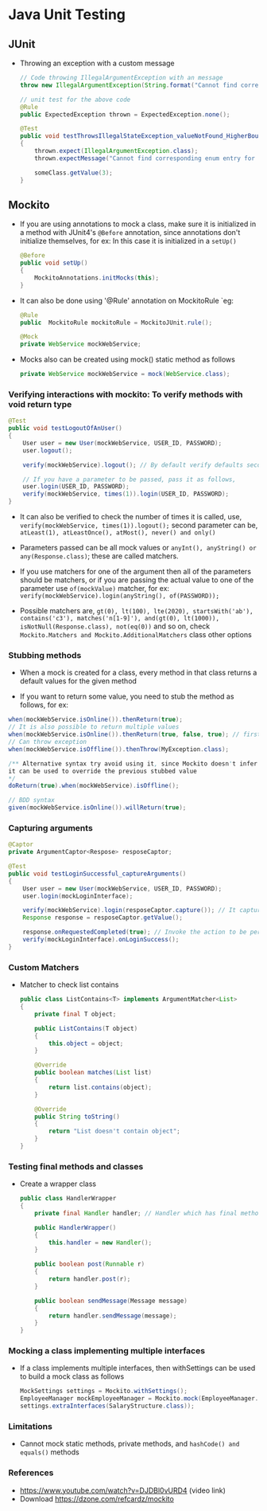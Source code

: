 # Java Unit Testing

## JUnit
- Throwing an exception with a custom message
	```java
	// Code throwing IllegalArgumentException with an message
	throw new IllegalArgumentException(String.format("Cannot find corresponding enum entry for %d", flag));

	// unit test for the above code
	@Rule
	public ExpectedException thrown = ExpectedException.none();

	@Test
	public void testThrowsIllegalStateException_valueNotFound_HigherBound()
	{
		thrown.expect(IllegalArgumentException.class);
		thrown.expectMessage("Cannot find corresponding enum entry for 3");

		someClass.getValue(3);
	}
	```

## Mockito

- If you are using annotations to mock a class, make sure it is initialized in a method with JUnit4's `@Before` annotation, since
annotations don't initialize themselves, for ex: In this case it is initialized in a `setUp()`
	```java
	@Before
	public void setUp()
	{
		MockitoAnnotations.initMocks(this);
	}
	```

- It can also be done using '@Rule' annotation on MockitoRule `eg:
	```java
	@Rule
	public  MockitoRule mockitoRule = MockitoJUnit.rule();

	@Mock
	private WebService mockWebService;
	```

- Mocks also can be created using mock() static method as follows
	```java
	private WebService mockWebService = mock(WebService.class);
	```

### Verifying interactions with mockito: To verify methods with void return type

```java
@Test
public void testLogoutOfAnUser()
{
	User user = new User(mockWebService, USER_ID, PASSWORD);
	user.logout();

	verify(mockWebService).logout(); // By default verify defaults second parameter to times(1) if not specified

	// If you have a parameter to be passed, pass it as follows,
	user.login(USER_ID, PASSWORD);
	verify(mockWebService, times(1)).login(USER_ID, PASSWORD);
}
```

- It can also be verified to check the number of times it is called, use, `verify(mockWebService, times(1)).logout();`
second parameter can be, `atLeast(1), atLeastOnce(), atMost(), never() and only()`

- Parameters passed can be all mock values or `anyInt(), anyString() or any(Response.class)`; these are called matchers.

- If you use matchers for one of the argument then all of the parameters should be matchers, or if you are passing the actual value to one of the parameter use `of(mockValue)` matcher, for ex:
`verify(mockWebService).login(anyString(), of(PASSWORD));`

- Possible matchers are, `gt(0), lt(100), lte(2020), startsWith('ab'), contains('c3'), matches('n[1-9]'), and(gt(0), lt(1000)), isNotNull(Response.class), not(eq(0))` and so on, check `Mockito.Matchers and Mockito.AdditionalMatchers` class other options

### Stubbing methods

- When a mock is created for a class, every method in that class returns a default values for the given method

- If you want to return some value, you need to stub the method as follows, for ex:

```java
when(mockWebService.isOnline()).thenReturn(true);
// It is also possible to return multiple values
when(mockWebService.isOnline()).thenReturn(true, false, true); // first time it returns true, second time false and so on
// Can throw exception
when(mockWebService.isOffline()).thenThrow(MyException.class);

/** Alternative syntax try avoid using it, since Mockito doesn't infer the type,
it can be used to override the previous stubbed value
*/
doReturn(true).when(mockWebService).isOffline();

// BDD syntax
given(mockWebService.isOnline()).willReturn(true);
```

### Capturing arguments

```java
@Captor
private ArgumentCaptor<Respose> resposeCaptor;

@Test
public void testLoginSuccessful_captureArguments()
{
	User user = new User(mockWebService, USER_ID, PASSWORD);
	user.login(mockLoginInterface);

	verify(mockWebService).login(resposeCaptor.capture()); // It captures the login info
	Response response = resposeCaptor.getValue();

	response.onRequestedCompleted(true); // Invoke the action to be performed on captor
	verify(mockLoginInterface).onLoginSuccess();
}
```

### Custom Matchers

- Matcher to check list contains
	```java
	public class ListContains<T> implements ArgumentMatcher<List>
	{
		private final T object;

		public ListContains(T object)
		{
			this.object = object;
		}

		@Override
		public boolean matches(List list)
		{
			return list.contains(object);
		}

		@Override
		public String toString()
		{
			return "List doesn't contain object";
		}
	}
	```

### Testing final methods and classes

- Create a wrapper class
	```java
	public class HandlerWrapper
	{
		private final Handler handler; // Handler which has final methods

		public HandlerWrapper()
		{
			this.handler = new Handler();
		}

		public boolean post(Runnable r)
		{
			return handler.post(r);
		}

		public boolean sendMessage(Message message)
		{
			return handler.sendMessage(message);
		}
	}
	```
	
### Mocking a class implementing multiple interfaces

- If a class implements multiple interfaces, then withSettings can be used to build a mock class as follows
	```java
	MockSettings settings = Mockito.withSettings();
  EmployeeManager mockEmployeeManager = Mockito.mock(EmployeeManager.class,
  settings.extraInterfaces(SalaryStructure.class));
	```
	
### Limitations

- Cannot mock static methods, private methods, and `hashCode() and equals()` methods

### References

- https://www.youtube.com/watch?v=DJDBl0vURD4 (video link)
- Download https://dzone.com/refcardz/mockito
